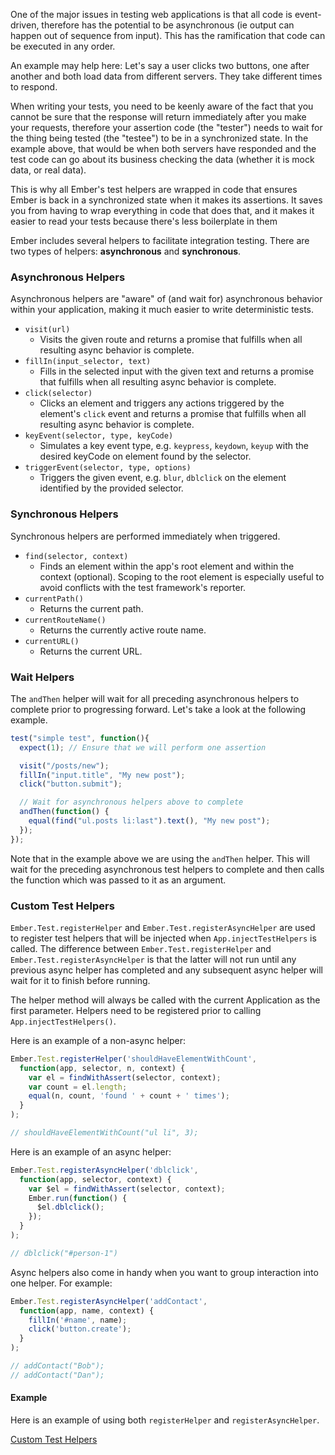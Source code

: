 One of the major issues in testing web applications is that all code is 
event-driven, therefore has the potential to be asynchronous (ie output can 
happen out of sequence from input). This has the ramification that code can be 
executed in any order.

An example may help here: Let's say a user clicks two buttons, one after another 
and both load data from different servers. They take different times to respond.

When writing your tests, you need to be keenly aware of the fact that you cannot 
be sure that the response will return immediately after you make your requests, 
therefore your assertion code (the "tester") needs to wait for the thing being 
tested (the "testee") to be in a synchronized state. In the example above, that 
would be when both servers have responded and the test code can go about its 
business checking the data (whether it is mock data, or real data).

This is why all Ember's test helpers are wrapped in code that ensures Ember is 
back in a synchronized state when it makes its assertions. It saves you from 
having to wrap everything in code that does that, and it makes it easier to read 
your tests because there's less boilerplate in them

Ember includes several helpers to facilitate integration testing. There are two 
types of helpers: **asynchronous** and **synchronous**.

### Asynchronous Helpers

Asynchronous helpers are "aware" of (and wait for) asynchronous behavior within 
your application, making it much easier to write deterministic tests.

* `visit(url)`
  - Visits the given route and returns a promise that fulfills when all resulting 
     async behavior is complete.
* `fillIn(input_selector, text)`
  - Fills in the selected input with the given text and returns a promise that 
     fulfills when all resulting async behavior is complete.
* `click(selector)`
  - Clicks an element and triggers any actions triggered by the element's `click` 
    event and returns a promise that fulfills when all resulting async behavior 
    is complete.
* `keyEvent(selector, type, keyCode)`
  - Simulates a key event type, e.g. `keypress`, `keydown`, `keyup` with the 
    desired keyCode on element found by the selector.
* `triggerEvent(selector, type, options)`
  - Triggers the given event, e.g. `blur`, `dblclick` on the element identified 
    by the provided selector.

### Synchronous Helpers

Synchronous helpers are performed immediately when triggered.

* `find(selector, context)`
  - Finds an element within the app's root element and within the context 
    (optional). Scoping to the root element is especially useful to avoid 
    conflicts with the test framework's reporter.
* `currentPath()`
  - Returns the current path.
* `currentRouteName()`
  - Returns the currently active route name.
* `currentURL()`
  - Returns the current URL.

### Wait Helpers

The `andThen` helper will wait for all preceding asynchronous helpers to 
complete prior to progressing forward. Let's take a look at the following 
example.

```javascript
test("simple test", function(){
  expect(1); // Ensure that we will perform one assertion

  visit("/posts/new");
  fillIn("input.title", "My new post");
  click("button.submit");

  // Wait for asynchronous helpers above to complete
  andThen(function() {
    equal(find("ul.posts li:last").text(), "My new post");
  });
});
```

Note that in the example above we are using the `andThen` helper. This will wait 
for the preceding asynchronous test helpers to complete and then calls the 
function which was passed to it as an argument.

### Custom Test Helpers

`Ember.Test.registerHelper` and `Ember.Test.registerAsyncHelper` are used to 
register test helpers that will be injected when `App.injectTestHelpers` is 
called. The difference between `Ember.Test.registerHelper` and 
`Ember.Test.registerAsyncHelper` is that the latter will not run until any 
previous async helper has completed and any subsequent async helper will wait 
for it to finish before running.

The helper method will always be called with the current Application as the 
first parameter. Helpers need to be registered prior to calling 
`App.injectTestHelpers()`.

Here is an example of a non-async helper:

```javascript
Ember.Test.registerHelper('shouldHaveElementWithCount', 
  function(app, selector, n, context) {
    var el = findWithAssert(selector, context);
    var count = el.length;
    equal(n, count, 'found ' + count + ' times');
  }
);

// shouldHaveElementWithCount("ul li", 3);
```

Here is an example of an async helper:

```javascript
Ember.Test.registerAsyncHelper('dblclick', 
  function(app, selector, context) {
    var $el = findWithAssert(selector, context);
    Ember.run(function() {
      $el.dblclick();
    });
  }
);

// dblclick("#person-1")
```

Async helpers also come in handy when you want to group interaction
into one helper. For example:

```javascript
Ember.Test.registerAsyncHelper('addContact',
  function(app, name, context) {
    fillIn('#name', name);
    click('button.create');
  }
);

// addContact("Bob");
// addContact("Dan");
```

#### Example

Here is an example of using both `registerHelper` and `registerAsyncHelper`.

<a class="jsbin-embed" href="http://jsbin.com/yiven/8/embed?output">Custom Test Helpers</a>